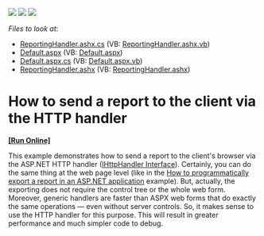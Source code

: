 <!-- default badges list -->
![](https://img.shields.io/endpoint?url=https://codecentral.devexpress.com/api/v1/VersionRange/128603194/13.1.4%2B)
[![](https://img.shields.io/badge/Open_in_DevExpress_Support_Center-FF7200?style=flat-square&logo=DevExpress&logoColor=white)](https://supportcenter.devexpress.com/ticket/details/E2389)
[![](https://img.shields.io/badge/📖_How_to_use_DevExpress_Examples-e9f6fc?style=flat-square)](https://docs.devexpress.com/GeneralInformation/403183)
<!-- default badges end -->
<!-- default file list -->
*Files to look at*:

* [ReportingHandler.ashx.cs](./CS/WebSite/App_Code/ReportingHandler.ashx.cs) (VB: [ReportingHandler.ashx.vb](./VB/WebSite/App_Code/ReportingHandler.ashx.vb))
* [Default.aspx](./CS/WebSite/Default.aspx) (VB: [Default.aspx](./VB/WebSite/Default.aspx))
* [Default.aspx.cs](./CS/WebSite/Default.aspx.cs) (VB: [Default.aspx.vb](./VB/WebSite/Default.aspx.vb))
* [ReportingHandler.ashx](./CS/WebSite/ReportingHandler.ashx) (VB: [ReportingHandler.ashx](./VB/WebSite/ReportingHandler.ashx))
<!-- default file list end -->
# How to send a report to the client via the HTTP handler
<!-- run online -->
**[[Run Online]](https://codecentral.devexpress.com/e2389/)**
<!-- run online end -->


<p>This example demonstrates how to send a report to the client's browser via the ASP.NET HTTP handler (<a href="http://msdn.microsoft.com/en-us/library/system.web.ihttphandler.aspx">IHttpHandler Interface</a>). Certainly, you can do the same thing at the web page level (like in the <a href="https://www.devexpress.com/Support/Center/p/E1281">How to programmatically export a report in an ASP.NET application</a> example). But, actually, the exporting does not require the control tree or the whole web form. Moreover, generic handlers are faster than ASPX web forms that do exactly the same operations — even without server controls. So, it makes sense to use the HTTP handler for this purpose. This will result in greater performance and much simpler code to debug.</p>

<br/>


